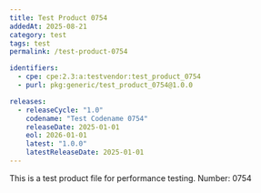```yaml
---
title: Test Product 0754
addedAt: 2025-08-21
category: test
tags: test
permalink: /test-product-0754

identifiers:
  - cpe: cpe:2.3:a:testvendor:test_product_0754
  - purl: pkg:generic/test_product_0754@1.0.0

releases:
  - releaseCycle: "1.0"
    codename: "Test Codename 0754"
    releaseDate: 2025-01-01
    eol: 2026-01-01
    latest: "1.0.0"
    latestReleaseDate: 2025-01-01
---
```


This is a test product file for performance testing. Number: 0754

